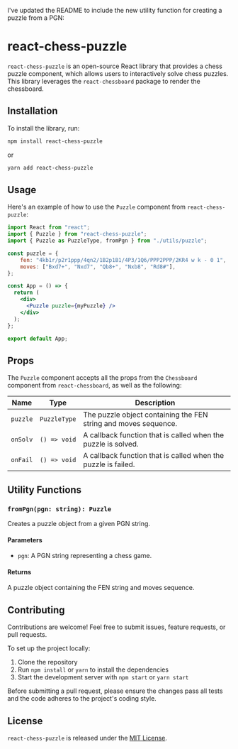 I've updated the README to include the new utility function for creating a puzzle from a PGN:

# react-chess-puzzle

`react-chess-puzzle` is an open-source React library that provides a chess puzzle component, which allows users to interactively solve chess puzzles. This library leverages the `react-chessboard` package to render the chessboard.

## Installation

To install the library, run:

```bash
npm install react-chess-puzzle
```

or

```bash
yarn add react-chess-puzzle
```

## Usage

Here's an example of how to use the `Puzzle` component from `react-chess-puzzle`:

```jsx
import React from "react";
import { Puzzle } from "react-chess-puzzle";
import { Puzzle as PuzzleType, fromPgn } from "./utils/puzzle";

const puzzle = {
    fen: "4kb1r/p2r1ppp/4qn2/1B2p1B1/4P3/1Q6/PPP2PPP/2KR4 w k - 0 1",
    moves: ["Bxd7+", "Nxd7", "Qb8+", "Nxb8", "Rd8#"],
};

const App = () => {
  return (
    <div>
      <Puzzle puzzle={myPuzzle} />
    </div>
  );
};

export default App;
```

## Props

The `Puzzle` component accepts all the props from the `Chessboard` component from `react-chessboard`, as well as the following:

| Name       | Type         | Description                                                     |
|------------|--------------|-----------------------------------------------------------------|
| `puzzle`   | `PuzzleType` | The puzzle object containing the FEN string and moves sequence. |
| `onSolv` | `() => void` | A callback function that is called when the puzzle is solved.   |
| `onFail` | `() => void` | A callback function that is called when the puzzle is failed.   |


## Utility Functions

### `fromPgn(pgn: string): Puzzle`

Creates a puzzle object from a given PGN string.

#### Parameters

- `pgn`: A PGN string representing a chess game.

#### Returns

A puzzle object containing the FEN string and moves sequence.

## Contributing

Contributions are welcome! Feel free to submit issues, feature requests, or pull requests.

To set up the project locally:

1. Clone the repository
2. Run `npm install` or `yarn` to install the dependencies
3. Start the development server with `npm start` or `yarn start`

Before submitting a pull request, please ensure the changes pass all tests and the code adheres to the project's coding style.

## License

`react-chess-puzzle` is released under the [MIT License](./LICENSE).